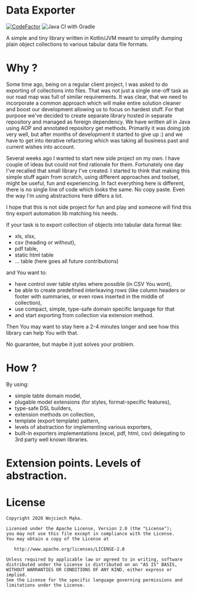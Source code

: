 
# Data Exporter

[![CodeFactor](https://www.codefactor.io/repository/github/voytech/kotlin-data-export/badge/master?s=44ac65ac3503bca6a7cd3cb3b869fa080a6db3d2)](https://www.codefactor.io/repository/github/voytech/kotlin-data-export/overview/master)
![Java CI with Gradle](https://github.com/voytech/kotlin-data-export/workflows/Java%20CI%20with%20Gradle/badge.svg)

A simple and tiny library written in Kotlin/JVM meant to simplify dumping plain object collections to various tabular data file formats.

# Why ?
Some time ago, being on a regular client project, I was asked to do exporting of collections into files. 
That was not just a single one-off task as our road map was full of similar requirements. 
It was clear, that we need to incorporate a common approach which will make entire solution 
cleaner and boost our development allowing us to focus on hardest stuff. For that purpose we've decided to create separate 
library hosted in separate repository and managed as foreign dependency. 
We have written all in Java using AOP and annotated repository get methods. Primarily it was doing job very well, but after 
months of development it started to give up :) and we have to get into iterative refactoring which was taking all business 
past and current wishes into account.

Several weeks ago I wanted to start new side project on my own. I have couple of ideas but could not find rationale for them. 
Fortunately one day I've recalled that small library I've created. I started to think that making this simple stuff again from scratch, 
using different approaches and toolset, might be useful, fun and experiencing. In fact everything here is different, there is no 
single line of code which looks the same. No copy paste. Even the way I'm using abstractions here differs a lot.   

I hope that this is not side project for fun and play and someone will find this tiny export automation lib matching his needs.     

If your task is to export collection of objects into tabular data format like: 
- xls, xlsx, 
- csv (heading or without),
- pdf table,
- static html table
- ... table (here goes all future contributions)

and You want to:
 - have control over table styles where possible (in CSV You wont), 
 - be able to create predefined interleaving rows (like column headers or footer with summaries, or even rows inserted in the middle of collection),
 - use compact, simple, type-safe domain specific language for that
 - and start exporting from collection via extension method.   

Then You may want to stay here a 2-4 minutes longer and see how this library can help You with that. 

No guarantee, but maybe it just solves your problem.    

# How ?

By using: 
- simple table domain model,
- plugable model extensions (for styles, format-specific features),
- type-safe DSL builders,
- extension methods on collection,
- template (export template) pattern,
- levels of abstraction for implementing various exporters,
- built-in exporters implementations (excel, pdf, html, csv) delegating to 3rd party well known libraries.

 
# Extension points. Levels of abstraction.

# License 

```
Copyright 2020 Wojciech Mąka.

Licensed under the Apache License, Version 2.0 (the "License");
you may not use this file except in compliance with the License.
You may obtain a copy of the License at

   http://www.apache.org/licenses/LICENSE-2.0

Unless required by applicable law or agreed to in writing, software
distributed under the License is distributed on an "AS IS" BASIS,
WITHOUT WARRANTIES OR CONDITIONS OF ANY KIND, either express or implied.
See the License for the specific language governing permissions and
limitations under the License.
